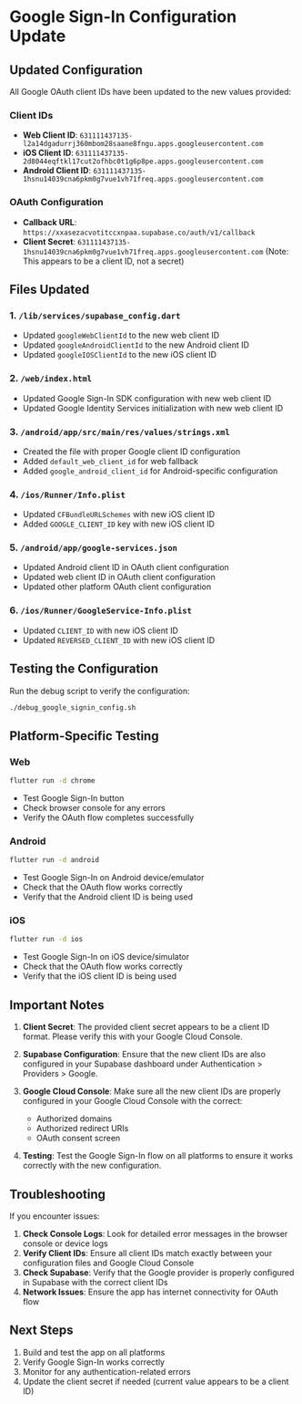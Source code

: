 # Google Sign-In Configuration Update

## Updated Configuration

All Google OAuth client IDs have been updated to the new values provided:

### Client IDs
- **Web Client ID**: `631111437135-l2a14dgadurrj360mbom28saane8fngu.apps.googleusercontent.com`
- **iOS Client ID**: `631111437135-2d8044eqftkl17cut2ofhbc0t1g6p8pe.apps.googleusercontent.com`
- **Android Client ID**: `631111437135-1hsnu14039cna6pkm0g7vue1vh71freq.apps.googleusercontent.com`

### OAuth Configuration
- **Callback URL**: `https://xxasezacvotitccxnpaa.supabase.co/auth/v1/callback`
- **Client Secret**: `631111437135-1hsnu14039cna6pkm0g7vue1vh71freq.apps.googleusercontent.com` (Note: This appears to be a client ID, not a secret)

## Files Updated

### 1. `/lib/services/supabase_config.dart`
- Updated `googleWebClientId` to the new web client ID
- Updated `googleAndroidClientId` to the new Android client ID
- Updated `googleIOSClientId` to the new iOS client ID

### 2. `/web/index.html`
- Updated Google Sign-In SDK configuration with new web client ID
- Updated Google Identity Services initialization with new web client ID

### 3. `/android/app/src/main/res/values/strings.xml`
- Created the file with proper Google client ID configuration
- Added `default_web_client_id` for web fallback
- Added `google_android_client_id` for Android-specific configuration

### 4. `/ios/Runner/Info.plist`
- Updated `CFBundleURLSchemes` with new iOS client ID
- Added `GOOGLE_CLIENT_ID` key with new iOS client ID

### 5. `/android/app/google-services.json`
- Updated Android client ID in OAuth client configuration
- Updated web client ID in OAuth client configuration
- Updated other platform OAuth client configuration

### 6. `/ios/Runner/GoogleService-Info.plist`
- Updated `CLIENT_ID` with new iOS client ID
- Updated `REVERSED_CLIENT_ID` with new iOS client ID

## Testing the Configuration

Run the debug script to verify the configuration:
```bash
./debug_google_signin_config.sh
```

## Platform-Specific Testing

### Web
```bash
flutter run -d chrome
```
- Test Google Sign-In button
- Check browser console for any errors
- Verify the OAuth flow completes successfully

### Android
```bash
flutter run -d android
```
- Test Google Sign-In on Android device/emulator
- Check that the OAuth flow works correctly
- Verify that the Android client ID is being used

### iOS
```bash
flutter run -d ios
```
- Test Google Sign-In on iOS device/simulator
- Check that the OAuth flow works correctly
- Verify that the iOS client ID is being used

## Important Notes

1. **Client Secret**: The provided client secret appears to be a client ID format. Please verify this with your Google Cloud Console.

2. **Supabase Configuration**: Ensure that the new client IDs are also configured in your Supabase dashboard under Authentication > Providers > Google.

3. **Google Cloud Console**: Make sure all the new client IDs are properly configured in your Google Cloud Console with the correct:
   - Authorized domains
   - Authorized redirect URIs
   - OAuth consent screen

4. **Testing**: Test the Google Sign-In flow on all platforms to ensure it works correctly with the new configuration.

## Troubleshooting

If you encounter issues:

1. **Check Console Logs**: Look for detailed error messages in the browser console or device logs
2. **Verify Client IDs**: Ensure all client IDs match exactly between your configuration files and Google Cloud Console
3. **Check Supabase**: Verify that the Google provider is properly configured in Supabase with the correct client IDs
4. **Network Issues**: Ensure the app has internet connectivity for OAuth flow

## Next Steps

1. Build and test the app on all platforms
2. Verify Google Sign-In works correctly
3. Monitor for any authentication-related errors
4. Update the client secret if needed (current value appears to be a client ID)
